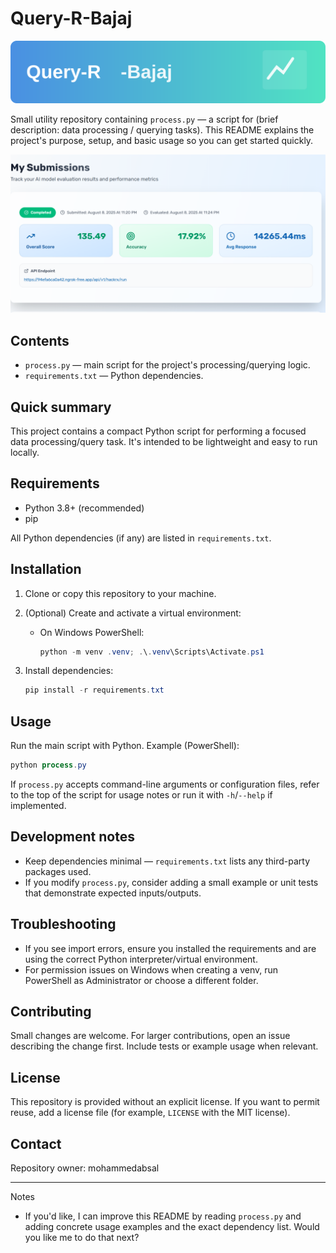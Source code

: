 
# Query-R-Bajaj

![Query-R-Bajaj Logo](assets/logo.svg)

Small utility repository containing `process.py` — a script for (brief description: data processing / querying tasks). This README explains the project's purpose, setup, and basic usage so you can get started quickly.

![Demo Screenshot](assets/Screenshot.png)


## Contents

- `process.py` — main script for the project's processing/querying logic.
- `requirements.txt` — Python dependencies.

## Quick summary

This project contains a compact Python script for performing a focused data processing/query task. It's intended to be lightweight and easy to run locally.

## Requirements

- Python 3.8+ (recommended)
- pip

All Python dependencies (if any) are listed in `requirements.txt`.

## Installation

1. Clone or copy this repository to your machine.
2. (Optional) Create and activate a virtual environment:

	- On Windows PowerShell:

	  ```powershell
	  python -m venv .venv; .\.venv\Scripts\Activate.ps1
	  ```

3. Install dependencies:

	```powershell
	pip install -r requirements.txt
	```

## Usage

Run the main script with Python. Example (PowerShell):

```powershell
python process.py
```

If `process.py` accepts command-line arguments or configuration files, refer to the top of the script for usage notes or run it with `-h`/`--help` if implemented.

## Development notes

- Keep dependencies minimal — `requirements.txt` lists any third-party packages used.
- If you modify `process.py`, consider adding a small example or unit tests that demonstrate expected inputs/outputs.

## Troubleshooting

- If you see import errors, ensure you installed the requirements and are using the correct Python interpreter/virtual environment.
- For permission issues on Windows when creating a venv, run PowerShell as Administrator or choose a different folder.

## Contributing

Small changes are welcome. For larger contributions, open an issue describing the change first. Include tests or example usage when relevant.

## License

This repository is provided without an explicit license. If you want to permit reuse, add a license file (for example, `LICENSE` with the MIT license).

## Contact

Repository owner: mohammedabsal

---

Notes
- If you'd like, I can improve this README by reading `process.py` and adding concrete usage examples and the exact dependency list. Would you like me to do that next?

